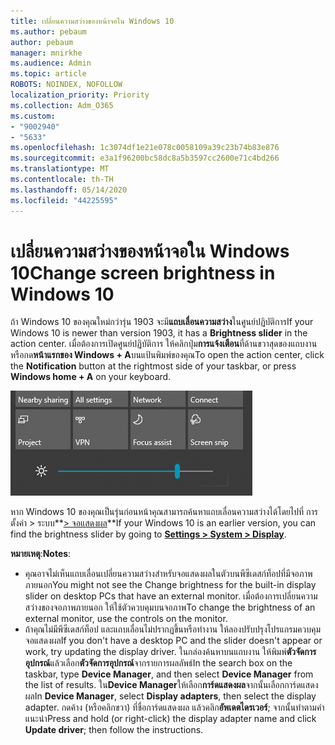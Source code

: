 ```yaml
---
title: เปลี่ยนความสว่างของหน้าจอใน Windows 10
ms.author: pebaum
author: pebaum
manager: mnirkhe
ms.audience: Admin
ms.topic: article
ROBOTS: NOINDEX, NOFOLLOW
localization_priority: Priority
ms.collection: Adm_O365
ms.custom:
- "9002940"
- "5633"
ms.openlocfilehash: 1c3074df1e21e078c0058109a39c23b74b83e876
ms.sourcegitcommit: e3a1f96200bc58dc8a5b3597cc2600e71c4bd266
ms.translationtype: MT
ms.contentlocale: th-TH
ms.lasthandoff: 05/14/2020
ms.locfileid: "44225595"
---
```

# <a name="change-screen-brightness-in-windows-10"></a><span data-ttu-id="6736e-102">เปลี่ยนความสว่างของหน้าจอใน Windows 10</span><span class="sxs-lookup"><span data-stu-id="6736e-102">Change screen brightness in Windows 10</span></span>

<span data-ttu-id="6736e-103">ถ้า Windows 10 ของคุณใหม่กว่ารุ่น 1903 จะมี**แถบเลื่อนความสว่าง**ในศูนย์ปฏิบัติการ</span><span class="sxs-lookup"><span data-stu-id="6736e-103">If your Windows 10 is newer than version 1903, it has a **Brightness slider** in the action center.</span></span> <span data-ttu-id="6736e-104">เมื่อต้องการเปิดศูนย์ปฏิบัติการ ให้คลิกปุ่ม**การแจ้งเตือน**ที่ด้านขวาสุดของแถบงาน หรือกด**หน้าแรกของ Windows + A**บนแป้นพิมพ์ของคุณ</span><span class="sxs-lookup"><span data-stu-id="6736e-104">To open the action center, click the **Notification** button at the rightmost side of your taskbar, or press **Windows home + A** on your keyboard.</span></span>

![ตัวเลื่อนความสว่าง](media/brightness-slider.png)

<span data-ttu-id="6736e-106">หาก Windows 10 ของคุณเป็นรุ่นก่อนหน้าคุณสามารถค้นหาแถบเลื่อนความสว่างได้โดยไปที่ การตั้งค่า > ระบบ**[> จอแสดงผล](ms-settings:display?activationSource=GetHelp)**</span><span class="sxs-lookup"><span data-stu-id="6736e-106">If your Windows 10 is an earlier version, you can find the brightness slider by going to **[Settings > System > Display](ms-settings:display?activationSource=GetHelp)**.</span></span>

<span data-ttu-id="6736e-107">**หมายเหตุ**:</span><span class="sxs-lookup"><span data-stu-id="6736e-107">**Notes**:</span></span>

- <span data-ttu-id="6736e-108">คุณอาจไม่เห็นแถบเลื่อนเปลี่ยนความสว่างสําหรับจอแสดงผลในตัวบนพีซีเดสก์ท็อปที่มีจอภาพภายนอก</span><span class="sxs-lookup"><span data-stu-id="6736e-108">You might not see the Change brightness for the built-in display slider on desktop PCs that have an external monitor.</span></span> <span data-ttu-id="6736e-109">เมื่อต้องการเปลี่ยนความสว่างของจอภาพภายนอก ให้ใช้ตัวควบคุมบนจอภาพ</span><span class="sxs-lookup"><span data-stu-id="6736e-109">To change the brightness of an external monitor, use the controls on the monitor.</span></span>
- <span data-ttu-id="6736e-110">ถ้าคุณไม่มีพีซีเดสก์ท็อป และแถบเลื่อนไม่ปรากฏขึ้นหรือทํางาน ให้ลองปรับปรุงโปรแกรมควบคุมจอแสดงผล</span><span class="sxs-lookup"><span data-stu-id="6736e-110">If you don't have a desktop PC and the slider doesn't appear or work, try updating the display driver.</span></span> <span data-ttu-id="6736e-111">ในกล่องค้นหาบนแถบงาน ให้พิมพ์**ตัวจัดการอุปกรณ์**แล้วเลือก**ตัวจัดการอุปกรณ์**จากรายการผลลัพธ์</span><span class="sxs-lookup"><span data-stu-id="6736e-111">In the search box on the taskbar, type **Device Manager**, and then select **Device Manager** from the list of results.</span></span> <span data-ttu-id="6736e-112">ใน**Device Manager**ให้เลือก**การ์ดแสดงผล**จากนั้นเลือกการ์ดแสดงผล</span><span class="sxs-lookup"><span data-stu-id="6736e-112">In **Device Manager**, select **Display adapters**, then select the display adapter.</span></span> <span data-ttu-id="6736e-113">กดค้าง (หรือคลิกขวา) ที่ชื่อการ์ดแสดงผล แล้วคลิก**อัพเดตไดรเวอร์**; จากนั้นทําตามคําแนะนํา</span><span class="sxs-lookup"><span data-stu-id="6736e-113">Press and hold (or right-click) the display adapter name and click **Update driver**; then follow the instructions.</span></span>
